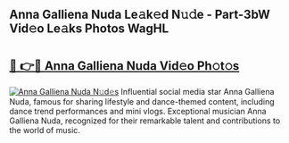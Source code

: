 ## Anna Galliena Nuda Le𝚊k𝚎d N𝚞𝚍e - Part-3bW Vid𝚎o Le𝚊ks Photos WagHL

# <h2><a href="http://fbey1j.evod.top/?m=Anna+Galliena+Nuda">🔗 👉🔴 Anna Galliena Nuda Vid𝚎o Ph𝚘t𝚘s</a></h2>

[![Anna Galliena Nuda N𝚞d𝚎s](https://i.imgur.com/8V9OHl7.gif)](http://fbey1j.evod.top/?m=Anna+Galliena+Nuda)
Influential social media star Anna Galliena Nuda, famous for sharing lifestyle and dance-themed content, including dance trend performances and mini vlogs. Exceptional musician Anna Galliena Nuda, recognized for their remarkable talent and contributions to the world of music. 
